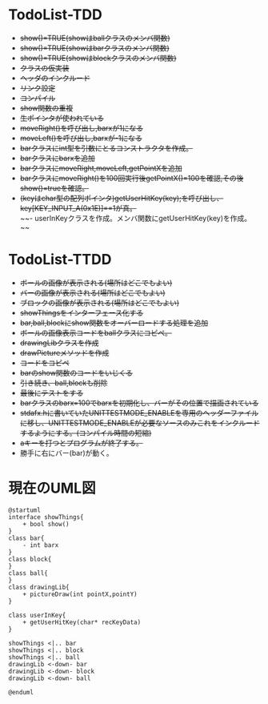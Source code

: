 # TodoList-TDD
- ~~show()=TRUE(showはballクラスのメンバ関数)~~
- ~~show()=TRUE(showはbarクラスのメンバ関数)~~
- ~~show()=TRUE(showはblockクラスのメンバ関数)~~
- ~~クラスの仮実装~~
- ~~ヘッダのインクルード~~
- ~~リンク設定~~
- ~~コンパイル~~
- ~~show関数の重複~~
- ~~生ポインタが使われている~~
- ~~moveRight()を呼び出し,barxが1になる~~
- ~~moveLeft()を呼び出し,barxが-1になる~~
- ~~barクラスにint型を引数にとるコンストラクタを作成。~~
- ~~barクラスにbarxを追加~~
- ~~barクラスにmoveRight,moveLeft,getPointXを追加~~
- ~~barクラスにmoveRight()を100回実行後getPointX()=100を確認,その後show()=trueを確認。~~
- ~~(keyはchar型の配列ポインタ)getUserHitKey(key);を呼び出し、key[KEY_INPUT_A(0x1E)]==1が真。~~  
~~- userInKeyクラスを作成。メンバ関数にgetUserHitKey(key)を作成。 ~~ 

# TodoList-TTDD
- ~~ボールの画像が表示される(場所はどこでもよい)~~
- ~~バーの画像が表示される(場所はどこでもよい)~~
- ~~ブロックの画像が表示される(場所はどこでもよい)~~
- ~~showThingsをインターフェース化する~~
- ~~bar,ball,blockにshow関数をオーバーロードする処理を追加~~
- ~~ボールの画像表示コードをballクラスにコピぺ。~~
- ~~drawingLibクラスを作成~~
- ~~drawPictureメソッドを作成~~
- ~~コードをコピペ~~
- ~~barのshow関数のコードをいじくる~~
- ~~引き続き、ball,blockも削除~~
- ~~最後にテストをする~~
- ~~barクラスのbarx=100でbarxを初期化し、バーがその位置で描画されている~~
- ~~stdafx.hに書いていたUNITTESTMODE_ENABLEを専用のヘッダーファイルに移し、UNITTESTMODE_ENABLEが必要なソースのみこれをインクルードするようにする。(コンパイル時間の短縮)~~
- ~~aキーを打つとプログラムが終了する。~~  
- 勝手に右にバー(bar)が動く。


# 現在のUML図
~~~plantuml
@startuml
interface showThings{
    + bool show()
}
class bar{
    - int barx
}
class block{
}
class ball{
}
class drawingLib{
    + pictureDraw(int pointX,pointY)
}

class userInKey{
    + getUserHitKey(char* recKeyData)
}

showThings <|.. bar
showThings <|.. block
showThings <|.. ball
drawingLib <-down- bar
drawingLib <-down- block
drawingLib <-down- ball

@enduml
~~~


